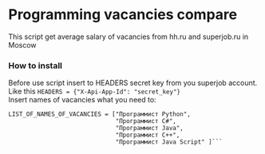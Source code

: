 # Programming vacancies compare  
This script get average salary of vacancies from hh.ru and superjob.ru in Moscow     

### How to install  
Before use script insert to HEADERS secret key from you superjob account.   
Like this ```HEADERS = {"X-Api-App-Id": "secret_key"}```  
Insert names of vacancies what you need to:  
```
LIST_OF_NAMES_OF_VACANCIES = ["Программист Python", 
                              "Программист C#", 
                              "Программист Java", 
                              "Программист С++", 
                              "Программист Java Script" ]``` 
